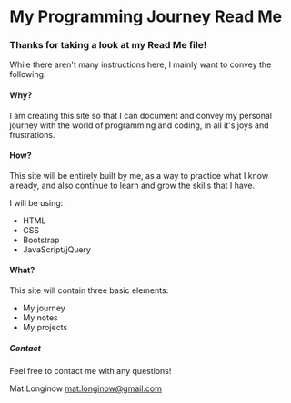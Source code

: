 # My Programming Journey Read Me


### Thanks for taking a look at my Read Me file!

While there aren't many instructions here, I mainly want to convey the following:

#### Why?

I am creating this site so that I can document and convey my personal journey with the world of programming and coding, in all it's joys and frustrations.

#### How?

This site will be entirely built by me, as a way to practice what I know already, and also continue to learn and grow the skills that I have.

I will be using:

* HTML
* CSS
* Bootstrap
* JavaScript/jQuery

#### What?

This site will contain three basic elements:

* My journey
* My notes
* My projects

##### Contact

Feel free to contact me with any questions!

Mat Longinow
mat.longinow@gmail.com